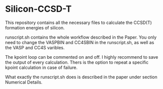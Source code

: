 # Silicon-CCSD-T
This repository contains all the necessary files to calculate the CCSD(T) formation energies of silicon.

runscript.sh contains the whole workflow described in the Paper.
You only need to change the VASPBIN and CC4SBIN in the runscript.sh, as well as the VASP and CC4S varibles.

The kpoint loop can be commented on and off.
I highly recommend to save the output of every calculation.
Thers is the option to repeat a specific kpoint calculation in case of failure.

What exactly the runscript.sh does is described in the paper under section Numerical Details.
